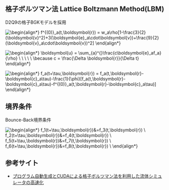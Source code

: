 ## 格子ボルツマン法 Lattice Boltzmann Method(LBM)
D2Q9の格子BGKモデルを採用

![\begin{align*}
f^{(0)}_a(t,\boldsymbol{r}) = w_a\rho[1-\frac{3}{2}(\boldsymbol{v}^2)+3(\boldsymbol{e}_a\cdot\boldsymbol{v})+\frac{9}{2}(\boldsymbol{v}_a\cdot\boldsymbol{v})^2]
\end{align*}
](https://render.githubusercontent.com/render/math?math=%5Cdisplaystyle+%5Cbegin%7Balign%2A%7D%0Af%5E%7B%280%29%7D_a%28t%2C%5Cboldsymbol%7Br%7D%29+%3D+w_a%5Crho%5B1-%5Cfrac%7B3%7D%7B2%7D%28%5Cboldsymbol%7Bv%7D%5E2%29%2B3%28%5Cboldsymbol%7Be%7D_a%5Ccdot%5Cboldsymbol%7Bv%7D%29%2B%5Cfrac%7B9%7D%7B2%7D%28%5Cboldsymbol%7Be%7D_a%5Ccdot%5Cboldsymbol%7Bv%7D%29%5E2%5D%0A%5Cend%7Balign%2A%7D%0A)

![\begin{align*}
\boldsymbol{u} = \sum_{a}^{}\frac{c\boldsymbol{e}_af_a}{\rho} \ \ \ \ \ \
\because c = \frac{\Delta \boldsymbol{r}}{\Delta t}			
\end{align*}
](https://render.githubusercontent.com/render/math?math=%5Cdisplaystyle+%5Cbegin%7Balign%2A%7D%0A%5Cboldsymbol%7Bu%7D+%3D+%5Csum_%7Ba%7D%5E%7B%7D%5Cfrac%7Bc%5Cboldsymbol%7Be%7D_af_a%7D%7B%5Crho%7D+%5C+%5C+%5C+%5C+%5C+%5C%0A%5Cbecause+c+%3D+%5Cfrac%7B%5CDelta+%5Cboldsymbol%7Br%7D%7D%7B%5CDelta+t%7D%09%09%09%0A%5Cend%7Balign%2A%7D%0A)

![\begin{align*}
f_a(t+\tau,\boldsymbol{r}) = f_a(t,\boldsymbol{r}-\boldsymbol{c}_a\tau)-\frac{1}{\phi}[f_a(t,\boldsymbol{r}-\boldsymbol{c}_a\tau)-f^{(0)}_a(t,\boldsymbol{r}-\boldsymbol{c}_a\tau)]
\end{align*}
](https://render.githubusercontent.com/render/math?math=%5Cdisplaystyle+%5Cbegin%7Balign%2A%7D%0Af_a%28t%2B%5Ctau%2C%5Cboldsymbol%7Br%7D%29+%3D+f_a%28t%2C%5Cboldsymbol%7Br%7D-%5Cboldsymbol%7Bc%7D_a%5Ctau%29-%5Cfrac%7B1%7D%7B%5Cphi%7D%5Bf_a%28t%2C%5Cboldsymbol%7Br%7D-%5Cboldsymbol%7Bc%7D_a%5Ctau%29-f%5E%7B%280%29%7D_a%28t%2C%5Cboldsymbol%7Br%7D-%5Cboldsymbol%7Bc%7D_a%5Ctau%29%5D%0A%5Cend%7Balign%2A%7D%0A)

## 境界条件
Bounce-Back境界条件

![\begin{align*}
f_1(t+\tau,\boldsymbol{r})&=f_3(t,\boldsymbol{r}) \\
f_2(t+\tau,\boldsymbol{r})&=f_4(t,\boldsymbol{r}) \\
f_5(t+\tau,\boldsymbol{r})&=f_7(t,\boldsymbol{r}) \\
f_6(t+\tau,\boldsymbol{r})&=f_8(t,\boldsymbol{r}) \\
\end{align*}
](https://render.githubusercontent.com/render/math?math=%5Cdisplaystyle+%5Cbegin%7Balign%2A%7D%0Af_1%28t%2B%5Ctau%2C%5Cboldsymbol%7Br%7D%29%26%3Df_3%28t%2C%5Cboldsymbol%7Br%7D%29+%5C%5C%0Af_2%28t%2B%5Ctau%2C%5Cboldsymbol%7Br%7D%29%26%3Df_4%28t%2C%5Cboldsymbol%7Br%7D%29+%5C%5C%0Af_5%28t%2B%5Ctau%2C%5Cboldsymbol%7Br%7D%29%26%3Df_7%28t%2C%5Cboldsymbol%7Br%7D%29+%5C%5C%0Af_6%28t%2B%5Ctau%2C%5Cboldsymbol%7Br%7D%29%26%3Df_8%28t%2C%5Cboldsymbol%7Br%7D%29+%5C%5C%0A%5Cend%7Balign%2A%7D%0A)

## 参考サイト
- [プログラム自動生成とCUDAによる格子ボルツマン法を利用した流体シミュレータの高速化](http://www.net.c.dendai.ac.jp/~goto/)

